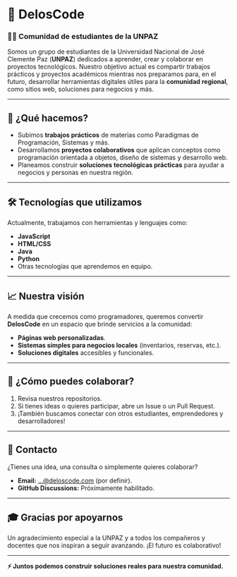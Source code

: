 # 🚀 **DelosCode**  
### 👩‍💻 **Comunidad de estudiantes de la UNPAZ**

Somos un grupo de estudiantes de la Universidad Nacional de José Clemente Paz (**UNPAZ**) dedicados a aprender, crear y colaborar en proyectos tecnológicos. Nuestro objetivo actual es compartir trabajos prácticos y proyectos académicos mientras nos preparamos para, en el futuro, desarrollar herramientas digitales útiles para la **comunidad regional**, como sitios web, soluciones para negocios y más.

---

## 🌟 **¿Qué hacemos?**

- Subimos **trabajos prácticos** de materias como Paradigmas de Programación, Sistemas y más.
- Desarrollamos **proyectos colaborativos** que aplican conceptos como programación orientada a objetos, diseño de sistemas y desarrollo web.
- Planeamos construir **soluciones tecnológicas prácticas** para ayudar a negocios y personas en nuestra región.

---

## 🛠️ **Tecnologías que utilizamos**

Actualmente, trabajamos con herramientas y lenguajes como:  

- **JavaScript**  
- **HTML/CSS**
- **Java**
- **Python**
- Otras tecnologías que aprendemos en equipo.

---

## 📈 **Nuestra visión**

A medida que crecemos como programadores, queremos convertir **DelosCode** en un espacio que brinde servicios a la comunidad:  

- **Páginas web personalizadas**.  
- **Sistemas simples para negocios locales** (inventarios, reservas, etc.).  
- **Soluciones digitales** accesibles y funcionales.  

---

## 🤝 **¿Cómo puedes colaborar?**

1. Revisa nuestros repositorios.  
2. Si tienes ideas o quieres participar, abre un Issue o un Pull Request.  
3. ¡También buscamos conectar con otros estudiantes, emprendedores y desarrolladores!

---

## 📣 **Contacto**

¿Tienes una idea, una consulta o simplemente quieres colaborar?  

- **Email:** ...@deloscode.com (por definir).  
- **GitHub Discussions:** Próximamente habilitado.  

---

## 🎓 **Gracias por apoyarnos**

Un agradecimiento especial a la UNPAZ y a todos los compañeros y docentes que nos inspiran a seguir avanzando. ¡El futuro es colaborativo!

---

**⚡ Juntos podemos construir soluciones reales para nuestra comunidad.**
